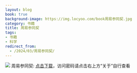 ```yaml
---
layout: blog
book: true
background-image: https://img.locyoo.com/book周易参同契.jpg
category: 书籍
title: 周易参同契
tags:
- 书籍
- 科学
redirect_from:
  - /2024/03/周易参同契/
---
```

![](https://img.locyoo.com/book周易参同契.jpg)
周易参同契: <a name = "ref1" href="https://url18.ctfile.com/f/50983618-1320273541-e6e3ee?p=3619">点击下载</a>，访问密码请点击右上方“关于”自行查看
